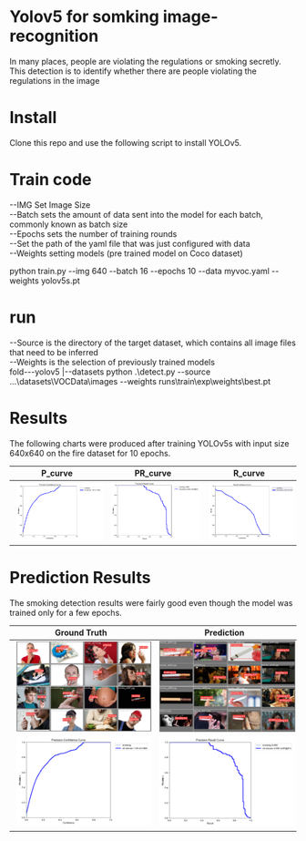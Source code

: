 # Yolov5 for somking image-recognition
In many places, people are violating the regulations or smoking secretly. This detection is to identify whether there are people violating the regulations in the image
# Install
Clone this repo and use the following script to install YOLOv5.
# Train code
  --IMG Set Image Size  
  --Batch sets the amount of data sent into the model for each batch, commonly known as batch size  
  --Epochs sets the number of training rounds  
  --Set the path of the yaml file that was just configured with data  
  --Weights setting models (pre trained model on Coco dataset)  
  
  python train.py --img 640 --batch 16 --epochs 10 --data myvoc.yaml --weights yolov5s.pt
  
# run 
  --Source is the directory of the target dataset, which contains all image files that need to be inferred  
  --Weights is the selection of previously trained models  
  fold---yolov5
       |--datasets
  python .\detect.py --source ...\datasets\VOCData\images --weights runs\train\exp\weights\best.pt

# Results
The following charts were produced after training YOLOv5s with input size 640x640 on the fire dataset for 10 epochs.



| P_curve | PR_curve |R_curve |
| ---- | ---- |----|
| <img src="/results/P_curve.png" width="250" hspace="5">| <img src="/results/PR_curve.png" width="250" hspace="5"> |<img src="/results/R_curve.png" width="250" hspace="5">|

# Prediction Results
The smoking detection results were fairly good even though the model was trained only for a few epochs.

| Ground Truth | Prediction |
| ---- | ---- |
| <img src="/results/val_batch1_labels.jpg" width="250" hspace="5">| <img src="/results/val_batch0_pred.jpg" width="250" hspace="5"> |
| <img src="/results/P_curve.png" width="250" hspace="5">| <img src="/results/PR_curve.png" width="250" hspace="5"> |
